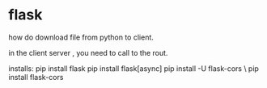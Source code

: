 # flask
how do download file from python to client.

in the client server , you need to call to the rout.

installs: 
pip install flask
pip install flask[async]
pip install -U flask-cors \ pip install flask-cors
